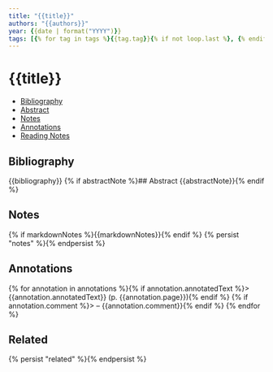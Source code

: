 ```yaml
---
title: "{{title}}"
authors: "{{authors}}"
year: {{date | format("YYYY")}}
tags: [{% for tag in tags %}{{tag.tag}}{% if not loop.last %}, {% endif %}{% endfor %}]
---
```

# {{title}}

- [Bibliography](#bibliography)
- [Abstract](#abstract)
- [Notes](#notes)
- [Annotations](#annotations)
- [Reading Notes](#reading-notes)

## Bibliography
{{bibliography}}
{% if abstractNote %}## Abstract
{{abstractNote}}{% endif %}

## Notes
{% if markdownNotes %}{{markdownNotes}}{% endif %}
{% persist "notes" %}{% endpersist %}

## Annotations
{% for annotation in annotations %}{% if annotation.annotatedText %}> {{annotation.annotatedText}} (p. {{annotation.page}}){% endif %}
{% if annotation.comment %}> – {{annotation.comment}}{% endif %}
{% endfor %}

## Related
{% persist "related" %}{% endpersist %}